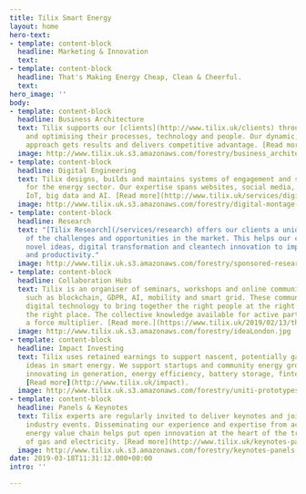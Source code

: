 ```yaml
---
title: Tilix Smart Energy
layout: home
hero-text:
- template: content-block
  headline: Marketing & Innovation
  text: 
- template: content-block
  headline: That's Making Energy Cheap, Clean & Cheerful.
  text: 
hero_image: ''
body:
- template: content-block
  headline: Business Architecture
  text: Tilix supports our [clients](http://www.tilix.uk/clients) through designing,deploying
    and optimising their processes, technology and people. Our dynamic, value-driven
    approach gets results and delivers competitive advantage. [Read more](http://www.tilix.uk/services/architecture).
  image: http://www.tilix.uk.s3.amazonaws.com/forestry/business_architecture_160.png
- template: content-block
  headline: Digital Engineering
  text: Tilix designs, builds and maintains systems of engagement and systems of intelligence
    for the energy sector. Our expertise spans websites, social media, mobile apps,
    IoT, big data and AI. [Read more](http://www.tilix.uk/services/digital).
  image: http://www.tilix.uk.s3.amazonaws.com/forestry/digital-montage-2.png
- template: content-block
  headline: Research
  text: "[Tilix Research](/services/research) offers our clients a unique viewpoint
    of the challenges and opportunities in the market. This helps our clients use
    novel ideas, digital transformation and cleantech innovation to improve competitiveness
    and productivity."
  image: http://www.tilix.uk.s3.amazonaws.com/forestry/sponsored-research.png
- template: content-block
  headline: Collaboration Hubs
  text: Tilix is an organiser of seminars, workshops and online communities on topics
    such as blockchain, GDPR, AI, mobility and smart grid. These communities leverage
    digital technology to bring together the right people at the right time and in
    the right place. The collective knowledge available for active participants is
    a force multiplier. [Read more.](https://www.tilix.uk/2019/02/13/the-power-of-collaboration)
  image: http://www.tilix.uk.s3.amazonaws.com/forestry/ideaLondon.jpg
- template: content-block
  headline: Impact Investing
  text: Tilix uses retained earnings to support nascent, potentially game changing
    ideas in smart energy. We support startups and community energy groups who are
    innovating in generation, energy efficiency, battery storage, fintech and mobility.
    [Read more](http://www.tilix.uk/impact).
  image: http://www.tilix.uk.s3.amazonaws.com/forestry/uniti-prototypes.jpg
- template: content-block
  headline: Panels & Keynotes
  text: Tilix experts are regularly invited to deliver keynotes and join panels at
    industry events. Disseminating our experience and expertise from across the whole
    energy value chain helps put open innovation at the heart of the transformation
    of gas and electricity. [Read more](http://www.tilix.uk/keynotes-panels)
  image: http://www.tilix.uk.s3.amazonaws.com/forestry/keynotes-panels.jpg
date: 2019-03-18T11:31:12.000+00:00
intro: ''

---
```

